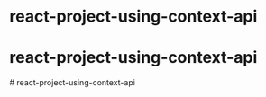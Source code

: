 # react-project-using-context-api
# react-project-using-context-api
#   r e a c t - p r o j e c t - u s i n g - c o n t e x t - a p i  
 